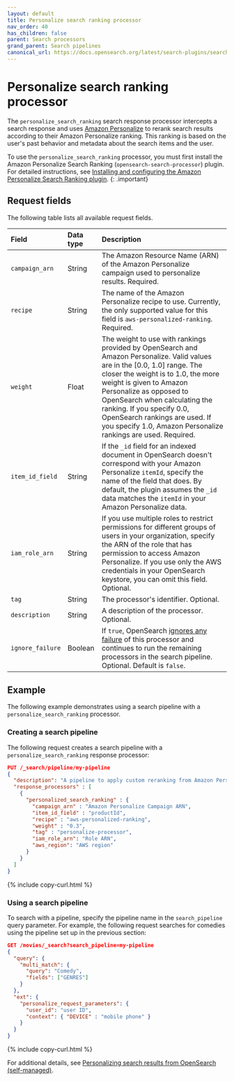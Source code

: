 ```yaml
---
layout: default
title: Personalize search ranking processor
nav_order: 40
has_children: false
parent: Search processors
grand_parent: Search pipelines
canonical_url: https://docs.opensearch.org/latest/search-plugins/search-pipelines/personalize-search-ranking/
---
```


# Personalize search ranking processor

The `personalize_search_ranking` search response processor intercepts a search response and uses [Amazon Personalize](https://aws.amazon.com/personalize/) to rerank search results according to their Amazon Personalize ranking. This ranking is based on the user's past behavior and metadata about the search items and the user.

To use the `personalize_search_ranking` processor, you must first install the Amazon Personalize Search Ranking (`opensearch-search-processor`) plugin. For detailed instructions, see [Installing and configuring the Amazon Personalize Search Ranking plugin](https://docs.aws.amazon.com/personalize/latest/dg/opensearch-install.html).
{: .important}

## Request fields

The following table lists all available request fields.

Field | Data type | Description
:--- | :--- | :--- 
`campaign_arn` | String |  The Amazon Resource Name (ARN) of the Amazon Personalize campaign used to personalize results. Required.
`recipe` | String | The name of the Amazon Personalize recipe to use. Currently, the only supported value for this field is `aws-personalized-ranking`. Required.
`weight` | Float | The weight to use with rankings provided by OpenSearch and Amazon Personalize. Valid values are in the [0.0, 1.0] range. The closer the weight is to 1.0, the more weight is given to Amazon Personalize as opposed to OpenSearch when calculating the ranking. If you specify 0.0, OpenSearch rankings are used. If you specify 1.0, Amazon Personalize rankings are used. Required.
`item_id_field` | String | If the `_id` field for an indexed document in OpenSearch doesn't correspond with your Amazon Personalize `itemId`, specify the name of the field that does. By default, the plugin assumes the `_id` data matches the `itemId` in your Amazon Personalize data.
`iam_role_arn` | String | If you use multiple roles to restrict permissions for different groups of users in your organization, specify the ARN of the role that has permission to access Amazon Personalize. If you use only the AWS credentials in your OpenSearch keystore, you can omit this field. Optional.
`tag` | String | The processor's identifier. Optional.
`description` | String | A description of the processor. Optional.
`ignore_failure` | Boolean | If `true`, OpenSearch [ignores any failure]({{site.url}}{{site.baseurl}}/search-plugins/search-pipelines/index/#ignoring-processor-failures) of this processor and continues to run the remaining processors in the search pipeline. Optional. Default is `false`.

## Example 

The following example demonstrates using a search pipeline with a `personalize_search_ranking` processor. 

### Creating a search pipeline 

The following request creates a search pipeline with a `personalize_search_ranking` response processor:

```json
PUT /_search/pipeline/my-pipeline
{
  "description": "A pipeline to apply custom reranking from Amazon Personalize",
  "response_processors" : [
    {
      "personalized_search_ranking" : {
        "campaign_arn" : "Amazon Personalize Campaign ARN",
        "item_id_field" : "productId",
        "recipe" : "aws-personalized-ranking",
        "weight" : "0.3",
        "tag" : "personalize-processor",
        "iam_role_arn": "Role ARN",
        "aws_region": "AWS region"
      }
    }
  ]
}
```
{% include copy-curl.html %}

### Using a search pipeline

To search with a pipeline, specify the pipeline name in the `search_pipeline` query parameter. For example, the following request searches for comedies using the pipeline set up in the previous section:

```json
GET /movies/_search?search_pipeline=my-pipeline
{
  "query": {
    "multi_match": {
      "query": "Comedy",
      "fields": ["GENRES"]
    }
  },
  "ext": {
    "personalize_request_parameters": {
      "user_id": "user ID",
      "context": { "DEVICE" : "mobile phone" }
    }
  }
}
```
{% include copy-curl.html %}

For additional details, see [Personalizing search results from OpenSearch (self-managed)](https://docs.aws.amazon.com/personalize/latest/dg/personalize-opensearch.html).